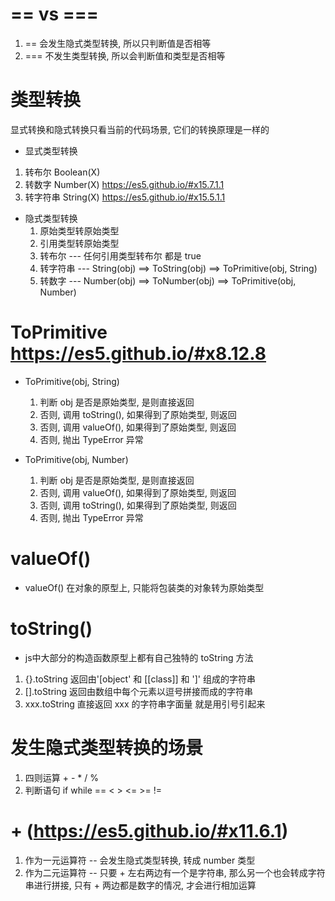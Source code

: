 # == vs ===
1. == 会发生隐式类型转换, 所以只判断值是否相等
2. === 不发生类型转换, 所以会判断值和类型是否相等 

# 类型转换
显式转换和隐式转换只看当前的代码场景, 它们的转换原理是一样的
 - 显式类型转换
  1. 转布尔 Boolean(X)
  2. 转数字 Number(X)  https://es5.github.io/#x15.7.1.1
  3. 转字符串 String(X)  https://es5.github.io/#x15.5.1.1
 - 隐式类型转换
    1. 原始类型转原始类型
    2. 引用类型转原始类型
      1. 转布尔 --- 任何引用类型转布尔 都是 true
      2. 转字符串 --- String(obj) ==> ToString(obj) ==> ToPrimitive(obj, String)
      3. 转数字 --- Number(obj) ==> ToNumber(obj) ==> ToPrimitive(obj, Number)

# ToPrimitive  https://es5.github.io/#x8.12.8
- ToPrimitive(obj, String)
  1. 判断 obj 是否是原始类型, 是则直接返回
  2. 否则, 调用 toString(), 如果得到了原始类型, 则返回
  3. 否则, 调用 valueOf(), 如果得到了原始类型, 则返回
  4. 否则, 抛出 TypeError 异常

- ToPrimitive(obj, Number)
  1. 判断 obj 是否是原始类型, 是则直接返回
  2. 否则, 调用 valueOf(), 如果得到了原始类型, 则返回
  3. 否则, 调用 toString(), 如果得到了原始类型, 则返回
  4. 否则, 抛出 TypeError 异常

# valueOf() 
 - valueOf() 在对象的原型上, 只能将包装类的对象转为原始类型

# toString()
-  js中大部分的构造函数原型上都有自己独特的 toString 方法
1. {}.toString 返回由'[object' 和 [[class]] 和 ']' 组成的字符串
2. [].toString 返回由数组中每个元素以逗号拼接而成的字符串 
3. xxx.toString 直接返回 xxx 的字符串字面量 就是用引号引起来

# 发生隐式类型转换的场景
1. 四则运算 + - * / %
2. 判断语句 if while == < > <= >= !=

# + (https://es5.github.io/#x11.6.1)
1. 作为一元运算符 -- 会发生隐式类型转换, 转成 number 类型
2. 作为二元运算符 -- 只要 + 左右两边有一个是字符串, 那么另一个也会转成字符串进行拼接, 
   只有 + 两边都是数字的情况, 才会进行相加运算 